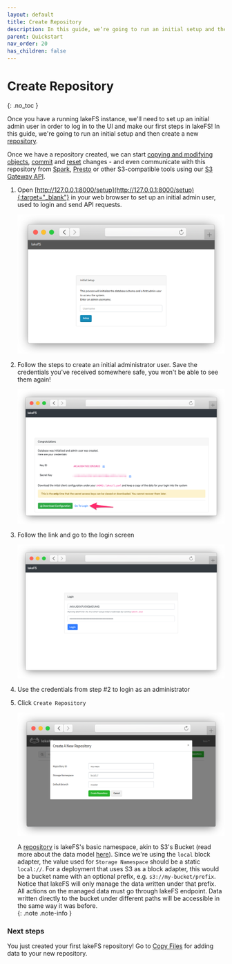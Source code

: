 ```yaml
---
layout: default
title: Create Repository
description: In this guide, we’re going to run an initial setup and then create a new repository using lakeFS.
parent: Quickstart
nav_order: 20
has_children: false
---
```


# Create Repository
{: .no_toc }

Once you have a running lakeFS instance, we'll need to set up an initial admin user in order to log in to the UI and make our first steps in lakeFS! In this guide, we're going to run an initial setup and then create a new [repository](../guides/branching-model.md#repositories).

Once we have a repository created, we can start [copying and modifying objects](./aws_cli.md), [commit](../reference/commands.md#lakectl-commit) and [reset](../reference/commands.md#lakectl-branch-reset) changes - and even communicate with this repository from [Spark](../integrations/spark.md), [Presto](../integrations/presto.md) or other S3-compatible tools using our [S3 Gateway API](../architecture.md#s3-gateway).

1. Open [http://127.0.0.1:8000/setup](http://127.0.0.1:8000/setup){:target="_blank"} in your web browser to set up an initial admin user, used to login and send API requests.

   ![Setup](../assets/img/setup.png)

1. Follow the steps to create an initial administrator user. Save the credentials you've received somewhere safe, you won't be able to see them again!

   ![Setup Done](../assets/img/setup_done.png)

1. Follow the link and go to the login screen

   ![Login Screen](../assets/img/login.png)

1. Use the credentials from step #2 to login as an administrator
1. Click `Create Repository`
    
   ![Create Repository](../assets/img/create_repo_local.png)

   A [repository](../guides/branching-model.md#repositories) is lakeFS's basic namespace, akin to S3's Bucket (read more about the data model [here](../guides/branching-model.md)).
   Since we're using the `local` block adapter, the value used for `Storage Namespace` should be a static `local://`.
   For a deployment that uses S3 as a block adapter, this would be a bucket name with an optional prefix, e.g. `s3://my-bucket/prefix`.
   Notice that lakeFS will only manage the data written under that prefix. All actions on the managed data must go through lakeFS endpoint.
   Data written directly to the bucket under different paths will be accessible in the same way it was before.   
   {: .note .note-info }
   
### Next steps

You just created your first lakeFS repository! Go to [Copy Files](aws_cli.md) for adding data to your new repository.
